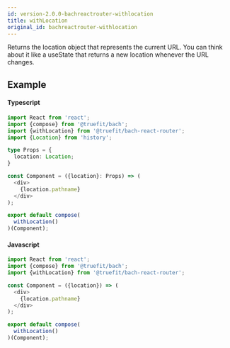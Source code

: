 ```yaml
---
id: version-2.0.0-bachreactrouter-withlocation
title: withLocation
original_id: bachreactrouter-withlocation
---
```


Returns the location object that represents the current URL. You can think about it like a useState that returns a new location whenever the URL changes.

## Example

#### Typescript

```Typescript
import React from 'react';
import {compose} from '@truefit/bach';
import {withLocation} from '@truefit/bach-react-router';
import {Location} from 'history';

type Props = {
  location: Location;
}

const Component = ({location}: Props) => (
  <div>
    {location.pathname}
  </div>
);

export default compose(
  withLocation()
)(Component);
```

#### Javascript

```Javascript
import React from 'react';
import {compose} from '@truefit/bach';
import {withLocation} from '@truefit/bach-react-router';

const Component = ({location}) => (
  <div>
    {location.pathname}
  </div>
);

export default compose(
  withLocation()
)(Component);
```
